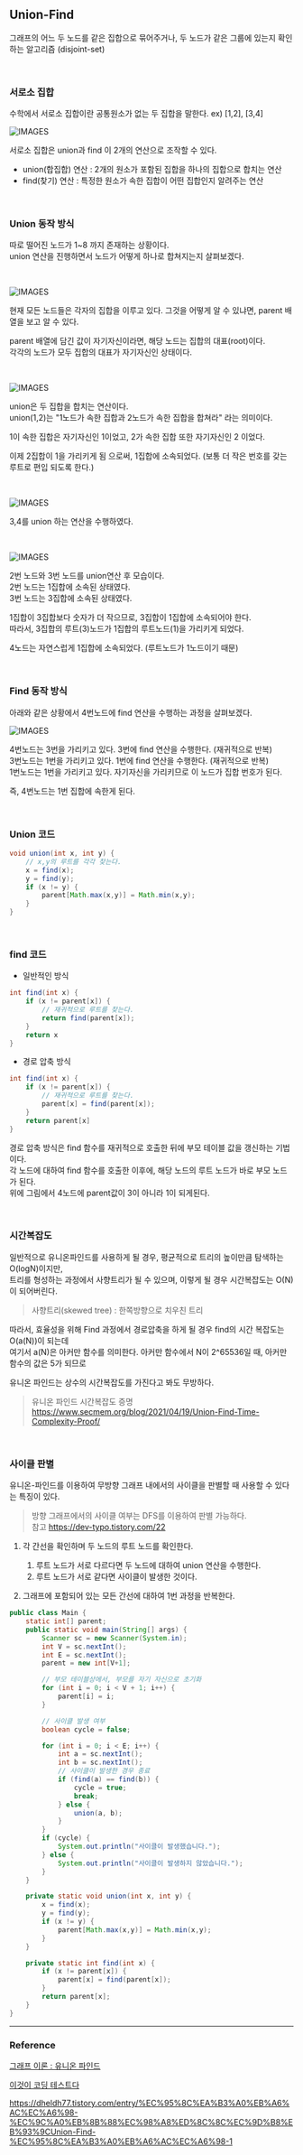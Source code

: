 ## Union-Find
그래프의 어느 두 노드를 같은 집합으로 묶어주거나, 두 노드가 같은 그룹에 있는지 확인하는 알고리즘 (disjoint-set)  

<br>

### 서로소 집합
수학에서 서로소 집합이란 공통원소가 없는 두 집합을 말한다. ex) [1,2], [3,4]

![IMAGES](/images/chapter10/disjoint-set.png)

  
서로소 집합은 union과 find 이 2개의 연산으로 조작할 수 있다.

- union(합집합) 연산 : 2개의 원소가 포함된 집합을 하나의 집합으로 합치는 연산
- find(찾기) 연산 : 특정한 원소가 속한 집합이 어떤 집합인지 알려주는 연산

<br>

### Union 동작 방식

따로 떨어진 노드가 1~8 까지 존재하는 상황이다.  
union 연산을 진행하면서 노드가 어떻게 하나로 합쳐지는지 살펴보겠다.

<br>

![IMAGES](/images/chapter10/union1.png)

현재 모든 노드들은 각자의 집합을 이루고 있다.
그것을 어떻게 알 수 있냐면, parent 배열을 보고 알 수 있다.

parent 배열에 담긴 값이 자기자신이라면, 해당 노드는 집합의 대표(root)이다.  
각각의 노드가 모두 집합의 대표가 자기자신인 상태이다.

<br>

![IMAGES](/images/chapter10/union2.png)

union은 두 집합을 합치는 연산이다.  
union(1,2)는 "1노드가 속한 집합과 2노드가 속한 집합을 합쳐라" 라는 의미이다.  

1이 속한 집합은 자기자신인 1이었고, 2가 속한 집합 또한 자기자신인 2 이었다.  

이제 2집합이 1을 가리키게 됨 으로써, 1집합에 소속되었다. (보통 더 작은 번호를 갖는 루트로 편입 되도록 한다.)  

<br>

![IMAGES](/images/chapter10/union3.png)

3,4를 union 하는 연산을 수행하였다.

<br>

![IMAGES](/images/chapter10/union4.png)

2번 노드와 3번 노드를 union연산 후 모습이다.  
2번 노드는 1집합에 소속된 상태였다.  
3번 노드는 3집합에 소속된 상태였다.    

1집합이 3집합보다 숫자가 더 작으므로, 3집합이 1집합에 소속되어야 한다.  
따라서, 3집합의 루트(3)노드가 1집합의 루트노드(1)을 가리키게 되었다.    

4노드는 자연스럽게 1집합에 소속되었다. (루트노드가 1노드이기 때문)

<br>

### Find 동작 방식
아래와 같은 상황에서 4번노드에 find 연산을 수행하는 과정을 살펴보겠다.

![IMAGES](/images/chapter10/find1.png)

4번노드는 3번을 가리키고 있다. 3번에 find 연산을 수행한다. (재귀적으로 반복)  
3번노드는 1번을 가리키고 있다. 1번에 find 연산을 수행한다. (재귀적으로 반복)  
1번노드는 1번을 가리키고 있다. 자기자신을 가리키므로 이 노드가 집합 번호가 된다.    

즉, 4번노드는 1번 집합에 속한게 된다.

<br>

### Union 코드
```java
void union(int x, int y) {
    // x,y의 루트를 각각 찾는다.
    x = find(x);
    y = find(y);
    if (x != y) {
        parent[Math.max(x,y)] = Math.min(x,y);
    }
}
```

<br>

### find 코드
- 일반적인 방식
```java
int find(int x) {
    if (x != parent[x]) {
        // 재귀적으로 루트를 찾는다.
        return find(parent[x]);
    }
    return x
}
```

- 경로 압축 방식
```java
int find(int x) {
    if (x != parent[x]) {
        // 재귀적으로 루트를 찾는다.
        parent[x] = find(parent[x]);
    }
    return parent[x]
}
```

경로 압축 방식은 find 함수를 재귀적으로 호출한 뒤에 부모 테이블 값을 갱신하는 기법이다.  
각 노드에 대하여 find 함수를 호출한 이후에, 해당 노드의 루트 노드가 바로 부모 노드가 된다.  
위에 그림에서 4노드에 parent값이 3이 아니라 1이 되게된다.

<br>

### 시간복잡도

일반적으로 유니온파인드를 사용하게 될 경우, 평균적으로 트리의 높이만큼 탐색하는 O(logN)이지만,  
트리를 형성하는 과정에서 사향트리가 될 수 있으며, 이렇게 될 경우 시간복잡도는 O(N)이 되어버린다.  

> 사향트리(skewed tree) : 한쪽방향으로 치우친 트리

  
따라서, 효율성을 위해 Find 과정에서 경로압축을 하게 될 경우 find의 시간 복잡도는 O(a(N))이 되는데  
여기서 a(N)은 아커만 함수를 의미한다. 아커만 함수에서 N이 2^65536일 때, 아커만 함수의 값은 5가 되므로  

유니온 파인드는 상수의 시간복잡도를 가진다고 봐도 무방하다.

> 유니온 파인드 시간복잡도 증명  
> https://www.secmem.org/blog/2021/04/19/Union-Find-Time-Complexity-Proof/

<br>

### 사이클 판별

유니온-파인드를 이용하여 무방향 그래프 내에서의 사이클을 판별할 때 사용할 수 있다는 특징이 있다.  
> 방향 그래프에서의 사이클 여부는 DFS를 이용하여 판별 가능하다.  
> 참고 https://dev-typo.tistory.com/22

1. 각 간선을 확인하며 두 노드의 루트 노드를 확인한다.
   1. 루트 노드가 서로 다르다면 두 노드에 대하여 union 연산을 수행한다.
   2. 루트 노드가 서로 같다면 사이클이 발생한 것이다.
   
2. 그래프에 포함되어 있는 모든 간선에 대하여 1번 과정을 반복한다.

```java
public class Main {
    static int[] parent;
    public static void main(String[] args) {
        Scanner sc = new Scanner(System.in);
        int V = sc.nextInt();
        int E = sc.nextInt();
        parent = new int[V+1];

        // 부모 테이블상에서, 부모를 자기 자신으로 초기화
        for (int i = 0; i < V + 1; i++) {
            parent[i] = i;
        }

        // 사이클 발생 여부
        boolean cycle = false;

        for (int i = 0; i < E; i++) {
            int a = sc.nextInt();
            int b = sc.nextInt();
            // 사이클이 발생한 경우 종료
            if (find(a) == find(b)) {
                cycle = true;
                break;
            } else {
                union(a, b);
            }
        }
        if (cycle) {
            System.out.println("사이클이 발생했습니다.");
        } else {
            System.out.println("사이클이 발생하지 않았습니다.");
        }
    }

    private static void union(int x, int y) {
        x = find(x);
        y = find(y);
        if (x != y) {
            parent[Math.max(x,y)] = Math.min(x,y);
        }
    }

    private static int find(int x) {
        if (x != parent[x]) {
            parent[x] = find(parent[x]);
        }
        return parent[x];
    }
}

```

---
### Reference

[그래프 이론 : 유니온 파인드](https://velog.io/@syoung125/%EC%95%8C%EA%B3%A0%EB%A6%AC%EC%A6%98%EA%B7%B8%EB%9E%98%ED%94%84-%EC%9D%B4%EB%A1%A0-%EC%9C%A0%EB%8B%88%EC%98%A8-%ED%8C%8C%EC%9D%B8%EB%93%9Cunion-find-%ED%81%AC%EB%A3%A8%EC%8A%A4%EC%B9%BC-%EC%95%8C%EA%B3%A0%EB%A6%AC%EC%A6%98-Kruskal-Algorithm-%EC%9C%84%EC%83%81-%EC%A0%95%EB%A0%ACTopology-Sort)

[이것이 코딩 테스트다](http://www.yes24.com/Product/Goods/91433923)

https://dheldh77.tistory.com/entry/%EC%95%8C%EA%B3%A0%EB%A6%AC%EC%A6%98-%EC%9C%A0%EB%8B%88%EC%98%A8%ED%8C%8C%EC%9D%B8%EB%93%9CUnion-Find-%EC%95%8C%EA%B3%A0%EB%A6%AC%EC%A6%98-1

